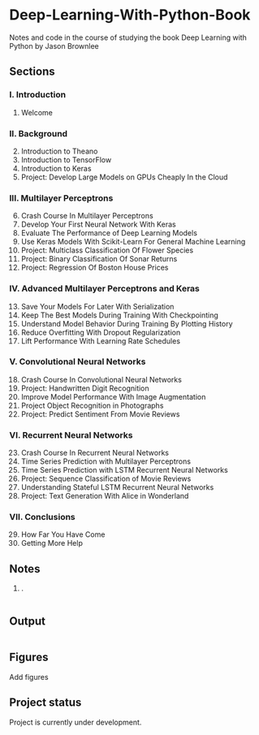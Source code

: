 # Deep-Learning-With-Python-Book

Notes and code in the course of studying the book Deep Learning with Python by Jason Brownlee

## Sections

### I. Introduction

1. Welcome
<!-- markdownlint-disable MD029 -->
### II. Background

2. Introduction to Theano
3. Introduction to TensorFlow
4. Introduction to Keras
5. Project: Develop Large Models on GPUs Cheaply In the Cloud

### III. Multilayer Perceptrons

6. Crash Course In Multilayer Perceptrons
7. Develop Your First Neural Network With Keras
8. Evaluate The Performance of Deep Learning Models
9. Use Keras Models With Scikit-Learn For General Machine Learning
10. Project: Multiclass Classification Of Flower Species
11. Project: Binary Classification Of Sonar Returns
12. Project: Regression Of Boston House Prices

### IV. Advanced Multilayer Perceptrons and Keras

13. Save Your Models For Later With Serialization
14. Keep The Best Models During Training With Checkpointing
15. Understand Model Behavior During Training By Plotting History
16. Reduce Overfitting With Dropout Regularization
17. Lift Performance With Learning Rate Schedules

### V. Convolutional Neural Networks

18. Crash Course In Convolutional Neural Networks
19. Project: Handwritten Digit Recognition
20. Improve Model Performance With Image Augmentation
21. Project Object Recognition in Photographs
22. Project: Predict Sentiment From Movie Reviews

### VI. Recurrent Neural Networks

23. Crash Course In Recurrent Neural Networks
24. Time Series Prediction with Multilayer Perceptrons
25. Time Series Prediction with LSTM Recurrent Neural Networks
26. Project: Sequence Classification of Movie Reviews
27. Understanding Stateful LSTM Recurrent Neural Networks
28. Project: Text Generation With Alice in Wonderland

### VII. Conclusions

29. How Far You Have Come
30. Getting More Help

<!-- markdownlint-enable MD029 -->
## Notes

1. .

```python
```

## Output

```markdown

```

## Figures

Add figures

## Project status

Project is currently under development.
